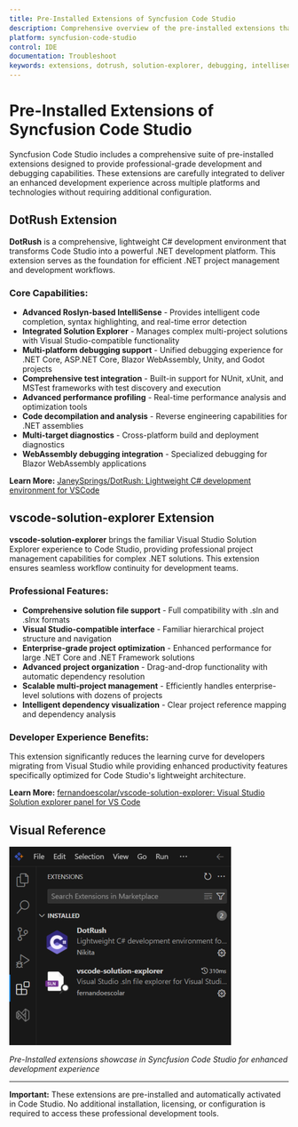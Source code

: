 ```yaml
---
title: Pre-Installed Extensions of Syncfusion Code Studio
description: Comprehensive overview of the pre-installed extensions that provide enhanced development, debugging, and productivity capabilities in Syncfusion Code Studio.
platform: syncfusion-code-studio
control: IDE
documentation: Troubleshoot
keywords: extensions, dotrush, solution-explorer, debugging, intellisense, code-studio, productivity, development-tools
---
```


# Pre-Installed Extensions of Syncfusion Code Studio

Syncfusion Code Studio includes a comprehensive suite of pre-installed extensions designed to provide professional-grade development and debugging capabilities. These extensions are carefully integrated to deliver an enhanced development experience across multiple platforms and technologies without requiring additional configuration.

## DotRush Extension

**DotRush** is a comprehensive, lightweight C# development environment that transforms Code Studio into a powerful .NET development platform. This extension serves as the foundation for efficient .NET project management and development workflows.

### Core Capabilities:

- **Advanced Roslyn-based IntelliSense** - Provides intelligent code completion, syntax highlighting, and real-time error detection
- **Integrated Solution Explorer** - Manages complex multi-project solutions with Visual Studio-compatible functionality
- **Multi-platform debugging support** - Unified debugging experience for .NET Core, ASP.NET Core, Blazor WebAssembly, Unity, and Godot projects
- **Comprehensive test integration** - Built-in support for NUnit, xUnit, and MSTest frameworks with test discovery and execution
- **Advanced performance profiling** - Real-time performance analysis and optimization tools
- **Code decompilation and analysis** - Reverse engineering capabilities for .NET assemblies
- **Multi-target diagnostics** - Cross-platform build and deployment diagnostics
- **WebAssembly debugging integration** - Specialized debugging for Blazor WebAssembly applications

**Learn More:** [JaneySprings/DotRush: Lightweight C# development environment for VSCode](https://github.com/JaneySprings/DotRush)

## vscode-solution-explorer Extension

**vscode-solution-explorer** brings the familiar Visual Studio Solution Explorer experience to Code Studio, providing professional project management capabilities for complex .NET solutions. This extension ensures seamless workflow continuity for development teams.

### Professional Features:

- **Comprehensive solution file support** - Full compatibility with .sln and .slnx formats
- **Visual Studio-compatible interface** - Familiar hierarchical project structure and navigation
- **Enterprise-grade project optimization** - Enhanced performance for large .NET Core and .NET Framework solutions
- **Advanced project organization** - Drag-and-drop functionality with automatic dependency resolution
- **Scalable multi-project management** - Efficiently handles enterprise-level solutions with dozens of projects
- **Intelligent dependency visualization** - Clear project reference mapping and dependency analysis

### Developer Experience Benefits:

This extension significantly reduces the learning curve for developers migrating from Visual Studio while providing enhanced productivity features specifically optimized for Code Studio's lightweight architecture.

**Learn More:** [fernandoescolar/vscode-solution-explorer: Visual Studio Solution explorer panel for VS Code](https://github.com/fernandoescolar/vscode-solution-explorer)

## Visual Reference

<img src="./extension-images/extensions.png" alt="Pre-Installed extensions in Syncfusion Code Studio" />

*Pre-Installed extensions showcase in Syncfusion Code Studio for enhanced development experience*

---

**Important:** These extensions are pre-installed and automatically activated in Code Studio. No additional installation, licensing, or configuration is required to access these professional development tools.